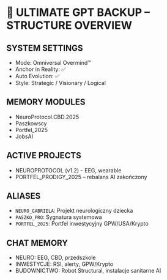 # 🧠 ULTIMATE GPT BACKUP – STRUCTURE OVERVIEW

## SYSTEM SETTINGS
- Mode: Omniversal Overmind™
- Anchor in Reality: ✅
- Auto Evolution: ✅
- Style: Strategic / Visionary / Logical

## MEMORY MODULES
- NeuroProtocol.CBD.2025
- Paszkowscy
- Portfel_2025
- JobsAI

## ACTIVE PROJECTS
- NEUROPROTOCOL (v1.2) – EEG, wearable
- PORTFEL_PRODIGY_2025 – rebalans AI zakończony

## ALIASES
- `NEURO_GABRIELA`: Projekt neurologiczny dziecka
- `PASZKO_PRO`: Sygnatura systemowa
- `PORTFEL_2025`: Portfel inwestycyjny GPW/USA/Krypto

## CHAT MEMORY
- NEURO: EEG, CBD, przedszkole
- INWESTYCJE: RSI, alerty, GPW/Krypto
- BUDOWNICTWO: Robot Structural, instalacje sanitarne AI
